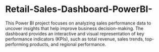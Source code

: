 # Retail-Sales-Dashboard-PowerBI-
This Power BI project focuses on analyzing sales performance data to uncover insights that help improve business decision-making. The dashboard provides an interactive and visual representation of key performance indicators (KPIs), such as total revenue, sales trends, top-performing products, and regional performance.
